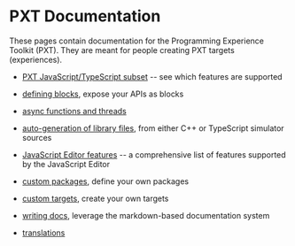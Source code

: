 # PXT Documentation

These pages contain documentation for the Programming Experience Toolkit (PXT).
They are meant for people creating PXT targets (experiences).

* [PXT JavaScript/TypeScript subset](/language) -- see which features are supported
* [defining blocks](/defining-blocks), expose your APIs as blocks
* [async functions and threads](/async)
* [auto-generation of library files](/simshim), from either C++ or TypeScript simulator sources
* [JavaScript Editor features](/monaco-editor) -- a comprehensive list of features supported by the JavaScript Editor

* [custom packages](/packages), define your own packages
* [custom targets](/target-creation), create your own targets

* [writing docs](/writing-docs), leverage the markdown-based documentation system
* [translations](/localization)
 
